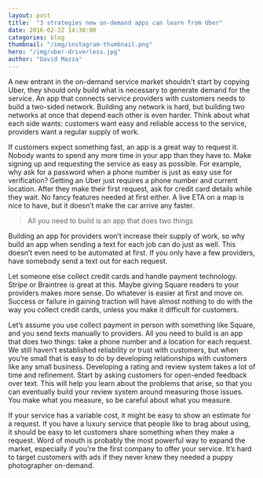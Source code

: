 ```yaml
---
layout: post
title:  "3 strategies new on-demand apps can learn from Uber"
date: 2016-02-22 14:30:00
categories: blog
thumbnail: "/img/instagram-thumbnail.png"
hero: "/img/uber-driverless.jpg"
author: "David Mazza"
---
```


A new entrant in the on-demand service market shouldn't start by copying Uber, they should only build what is necessary to generate demand for the service. An app that connects service providers with customers needs to build a two-sided network. Building any network is hard, but building two networks at once that depend each other is even harder. Think about what each side wants: customers want easy and reliable access to the service, providers want a regular supply of work.

If customers expect something fast, an app is a great way to request it. Nobody wants to spend any more time in your app than they have to. Make signing up and requesting the service as easy as possible. For example, why ask for a password when a phone number is just as easy use for verification? Getting an Uber just requires a phone number and current location. After they make their first request, ask for credit card details while they wait. No fancy features needed at first either. A live ETA on a map is nice to have, but it doesn’t make the car arrive any faster.

> All you need to build is an app that does two things

Building an app for providers won’t increase their supply of work, so why build an app when sending a text for each job can do just as well. This doesn’t even need to be automated at first. If you only have a few providers, have somebody send a text out for each request.

Let someone else collect credit cards and handle payment technology. Stripe or Braintree is great at this. Maybe giving Square readers to your providers makes more sense. Do whatever is easier at first and move on. Success or failure in gaining traction will have almost nothing to do with the way you collect credit cards, unless you make it difficult for customers.

Let’s assume you use collect payment in person with something like Square, and you send texts manually to providers. All you need to build is an app that does two things: take a phone number and a location for each request. We still haven’t established reliability or trust with customers, but when you’re small that is easy to do by developing relationships with customers like any small business. Developing a rating and review system takes a lot of time and refinement. Start by asking customers for open-ended feedback over text. This will help you learn about the problems that arise, so that you can eventually build your review system around measuring those issues. You make what you measure, so be careful about what you measure.

If your service has a variable cost, it might be easy to show an estimate for a request. If you have a luxury service that people like to brag about using, it should be easy to let customers share something when they make a request. Word of mouth is probably the most powerful way to expand the market, especially if you're the first company to offer your service. It’s hard to target customers with ads if they never knew they needed a puppy photographer on-demand.  
